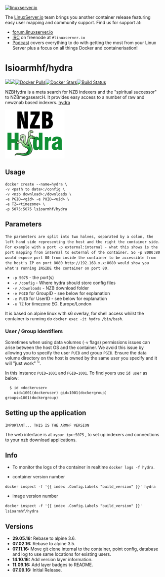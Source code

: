 [linuxserverurl]: https://linuxserver.io
[forumurl]: https://forum.linuxserver.io
[ircurl]: https://www.linuxserver.io/irc/
[podcasturl]: https://www.linuxserver.io/podcast/
[appurl]: https://github.com/theotherp/nzbhydra
[hub]: https://hub.docker.com/r/lsioarmhf/hydra/

[![linuxserver.io](https://raw.githubusercontent.com/linuxserver/docker-templates/master/linuxserver.io/img/linuxserver_medium.png)][linuxserverurl]

The [LinuxServer.io][linuxserverurl] team brings you another container release featuring easy user mapping and community support. Find us for support at:
* [forum.linuxserver.io][forumurl]
* [IRC][ircurl] on freenode at `#linuxserver.io`
* [Podcast][podcasturl] covers everything to do with getting the most from your Linux Server plus a focus on all things Docker and containerisation!

# lsioarmhf/hydra
[![](https://images.microbadger.com/badges/version/lsioarmhf/hydra.svg)](https://microbadger.com/images/lsioarmhf/hydra "Get your own version badge on microbadger.com")[![](https://images.microbadger.com/badges/image/lsioarmhf/hydra.svg)](http://microbadger.com/images/lsioarmhf/hydra "Get your own image badge on microbadger.com")[![Docker Pulls](https://img.shields.io/docker/pulls/lsioarmhf/hydra.svg)][hub][![Docker Stars](https://img.shields.io/docker/stars/lsioarmhf/hydra.svg)][hub][![Build Status](http://jenkins.linuxserver.io:8080/buildStatus/icon?job=Dockers/LinuxServer.io-armhf/lsioarmhf-nzbhydra)](http://jenkins.linuxserver.io:8080/job/Dockers/job/LinuxServer.io-armhf/job/lsioarmhf-nzbhydra/)

NZBHydra is a meta search for NZB indexers and the "spiritual successor" to NZBmegasearcH. It provides easy access to a number of raw and newznab based indexers. [hydra](https://github.com/theotherp/nzbhydra)

[![hydra](https://raw.githubusercontent.com/linuxserver/docker-templates/master/linuxserver.io/img/hydra-icon.png)][appurl]

## Usage

```
docker create --name=hydra \
-v <path to data>:/config \
-v <nzb download>:/downloads \
-e PGID=<gid> -e PUID=<uid> \
-e TZ=<timezone> \
-p 5075:5075 lsioarmhf/hydra
```

## Parameters

`The parameters are split into two halves, separated by a colon, the left hand side representing the host and the right the container side. 
For example with a port -p external:internal - what this shows is the port mapping from internal to external of the container.
So -p 8080:80 would expose port 80 from inside the container to be accessible from the host's IP on port 8080
http://192.168.x.x:8080 would show you what's running INSIDE the container on port 80.`


* `-p 5075` - the port(s)
* `-v /config` - Where hydra should store config files
* `-v /downloads` - NZB download folder
* `-e PGID` for GroupID - see below for explanation
* `-e PUID` for UserID - see below for explanation
* `-e TZ` for timezone EG. Europe/London

It is based on alpine linux with s6 overlay, for shell access whilst the container is running do `docker exec -it hydra /bin/bash`.

### User / Group Identifiers

Sometimes when using data volumes (`-v` flags) permissions issues can arise between the host OS and the container. We avoid this issue by allowing you to specify the user `PUID` and group `PGID`. Ensure the data volume directory on the host is owned by the same user you specify and it will "just work" ™.

In this instance `PUID=1001` and `PGID=1001`. To find yours use `id user` as below:

```
  $ id <dockeruser>
    uid=1001(dockeruser) gid=1001(dockergroup) groups=1001(dockergroup)
```

## Setting up the application 
`IMPORTANT... THIS IS THE ARMHF VERSION`

The web interface is at `<your ip>:5075` , to set up indexers and connections to your nzb download applications.


## Info

* To monitor the logs of the container in realtime `docker logs -f hydra`.


* container version number 

`docker inspect -f '{{ index .Config.Labels "build_version" }}' hydra`

* image version number

`docker inspect -f '{{ index .Config.Labels "build_version" }}' lsioarmhf/hydra`

## Versions

+ **29.05.16:** Rebase to alpine 3.6. 
+ **07.02.16:** Rebase to alpine 3.5. 
+ **07.11.16:** Move git clone internal to the container, 
point config, database and log to use same locations for existing users.
+ **14.10.16:** Add version layer information.
+ **11.09.16:** Add layer badges to README.
+ **07.09.16:** Initial Release.
